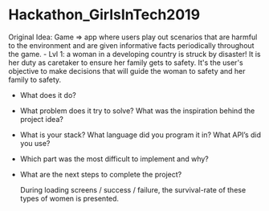 # Hackathon_GirlsInTech2019

Original Idea:
Game => app where users play out scenarios that are harmful to the environment and are given informative facts periodically throughout the game.
	- Lvl 1: a woman in a developing country is struck by disaster! It is her duty as caretaker to ensure her family gets to safety. It's the user's objective to make decisions that will guide the woman to safety and her family to safety.

- What does it do?

- What problem does it try to solve? What was the inspiration behind the project idea?

- What is your stack? What language did you program it in? What API’s did you use?

- Which part was the most difficult to implement and why?

- What are the next steps to complete the project?
	
	

	During loading screens / success / failure, the survival-rate of these types of women is presented.
